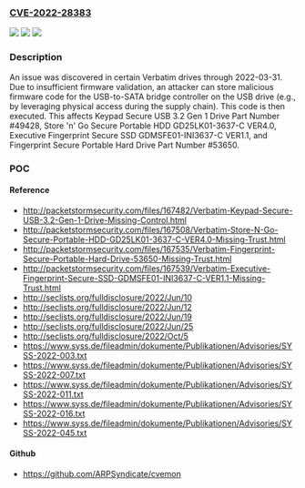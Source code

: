 ### [CVE-2022-28383](https://cve.mitre.org/cgi-bin/cvename.cgi?name=CVE-2022-28383)
![](https://img.shields.io/static/v1?label=Product&message=n%2Fa&color=blue)
![](https://img.shields.io/static/v1?label=Version&message=n%2Fa&color=blue)
![](https://img.shields.io/static/v1?label=Vulnerability&message=n%2Fa&color=brighgreen)

### Description

An issue was discovered in certain Verbatim drives through 2022-03-31. Due to insufficient firmware validation, an attacker can store malicious firmware code for the USB-to-SATA bridge controller on the USB drive (e.g., by leveraging physical access during the supply chain). This code is then executed. This affects Keypad Secure USB 3.2 Gen 1 Drive Part Number #49428, Store 'n' Go Secure Portable HDD GD25LK01-3637-C VER4.0, Executive Fingerprint Secure SSD GDMSFE01-INI3637-C VER1.1, and Fingerprint Secure Portable Hard Drive Part Number #53650.

### POC

#### Reference
- http://packetstormsecurity.com/files/167482/Verbatim-Keypad-Secure-USB-3.2-Gen-1-Drive-Missing-Control.html
- http://packetstormsecurity.com/files/167508/Verbatim-Store-N-Go-Secure-Portable-HDD-GD25LK01-3637-C-VER4.0-Missing-Trust.html
- http://packetstormsecurity.com/files/167535/Verbatim-Fingerprint-Secure-Portable-Hard-Drive-53650-Missing-Trust.html
- http://packetstormsecurity.com/files/167539/Verbatim-Executive-Fingerprint-Secure-SSD-GDMSFE01-INI3637-C-VER1.1-Missing-Trust.html
- http://seclists.org/fulldisclosure/2022/Jun/10
- http://seclists.org/fulldisclosure/2022/Jun/12
- http://seclists.org/fulldisclosure/2022/Jun/19
- http://seclists.org/fulldisclosure/2022/Jun/25
- http://seclists.org/fulldisclosure/2022/Oct/5
- https://www.syss.de/fileadmin/dokumente/Publikationen/Advisories/SYSS-2022-003.txt
- https://www.syss.de/fileadmin/dokumente/Publikationen/Advisories/SYSS-2022-007.txt
- https://www.syss.de/fileadmin/dokumente/Publikationen/Advisories/SYSS-2022-011.txt
- https://www.syss.de/fileadmin/dokumente/Publikationen/Advisories/SYSS-2022-016.txt
- https://www.syss.de/fileadmin/dokumente/Publikationen/Advisories/SYSS-2022-045.txt

#### Github
- https://github.com/ARPSyndicate/cvemon

